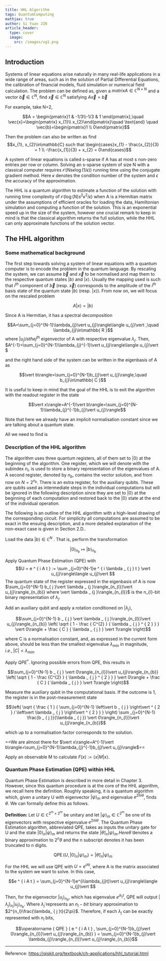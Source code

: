 ```yaml
---
title: HHL Algorithm
tags: QuantumComputing
mathjax: true
author: Si Yuan JIN
article_header:
  type: cover
  image:
    src: /images/vg1.png
---
```

## Introduction
Systems of linear equations arise naturally in many real-life applications in a wide range of areas, such as in the solution of Partial Differential Equations, the calibration of financial models, fluid simulation or numerical field calculation. The problem can be defined as, given a $matrix A\in\mathbb{C}^{N\times N}$ and a vector $\vec{b}\in\mathbb{C}^{N}$, find $\vec{x}\in\mathbb{C}^{N}$ satisfying $A\vec{x}=\vec{b}$

For example, take N=2,

$$A = \begin{pmatrix}1 & -1/3\\-1/3 & 1 \end{pmatrix},\quad \vec{x}=\begin{pmatrix} x_{1}\\ x_{2}\end{pmatrix}\quad \text{and} \quad \vec{b}=\begin{pmatrix}1 \\ 0\end{pmatrix}$$

Then the problem can also be written as find $$x_{1}, x_{2}\in\mathbb{C} such that
\begin{cases}x_{1} - \frac{x_{2}}{3} = 1 \\ -\frac{x_{1}}{3} + x_{2} = 0\end{cases}$$

A system of linear equations is called s-sparse if A has at most s non-zero entries per row or column. Solving an s-sparse system of size N with a classical computer requires $\mathcal{ O }(Ns\kappa\log(1/\epsilon))$ running time using the conjugate gradient method. Here $\kappa$ denotes the condition number of the system and $\epsilon$ the accuracy of the approximation.

The HHL is a quantum algorithm to estimate a function of the solution with running time complexity of $\mathcal{ O }(\log(N)s^{2}\kappa^{2}/\epsilon)$ when A is a Hermitian matrix under the assumptions of efficient oracles for loading the data, Hamiltonian simulation and computing a function of the solution. This is an exponential speed up in the size of the system, however one crucial remark to keep in mind is that the classical algorithm returns the full solution, while the HHL can only approximate functions of the solution vector.


## The HHL algorithm 
### Some mathematical background 
The first step towards solving a system of linear equations with a quantum computer is to encode the problem in the quantum language. By rescaling the system, we can assume $\vec{b}$ and $\vec{x}$ to be normalised and map them to the respective quantum states $\vert b\rangle$ and $\vert x\rangle$. Usually the mapping used is such that $i^{th}$ component of $\vec{b}$ (resp. $\vec{x})$ corresponds to the amplitude of the $i^{th}$ basis state of the quantum state $\vert b\rangle$ (resp. $\vert x\rangle)$. From now on, we will focus on the rescaled problem

$$A\vert x\rangle=\vert b\rangle$$

Since A is Hermitian, it has a spectral decomposition

$$A=\sum_{j=0}^{N-1}\lambda_{j}\vert u_{j}\rangle\langle u_{j}\vert ,\quad \lambda_{j}\in\mathbb{ R }$$
where $\vert u_{j}\rangle is the j^{th}$ eigenvector of A with respective eigenvalue $\lambda_{j}$. Then,
$A^{-1}=\sum_{j=0}^{N-1}\lambda_{j}^{-1}\vert u_{j}\rangle\langle u_{j}\vert $

and the right hand side of the system can be written in the eigenbasis of A as

$$\vert b\rangle=\sum_{j=0}^{N-1}b_{j}\vert u_{j}\rangle,\quad b_{j}\in\mathbb{ C }$$

It is useful to keep in mind that the goal of the HHL is to exit the algorithm with the readout register in the state

$$\vert x\rangle=A^{-1}\vert b\rangle=\sum_{j=0}^{N-1}\lambda_{j}^{-1}b_{j}\vert u_{j}\rangle$$

Note that here we already have an implicit normalisation constant since we are talking about a quantum state.

All we need to find is 

### Description of the HHL algorithm 
The algorithm uses three quantum registers, all of them set to $\vert 0\rangle$ at the beginning of the algorithm. One register, which we will denote with the subindex $n_{l}$, is used to store a binary representation of the eigenvalues of A. A second register, denoted by $n_{b}$, contains the vector solution, and from now on $N=2^{n_{b}}$. There is an extra register, for the auxiliary qubits. These are qubits used as intermediate steps in the individual computations but will be ignored in the following description since they are set to $\vert 0\rangle$ at the beginning of each computation and restored back to the $\vert 0\rangle$ state at the end of the individual operation.


The following is an outline of the HHL algorithm with a high-level drawing of the corresponding circuit. For simplicity all computations are assumed to be exact in the ensuing description, and a more detailed explanation of the non-exact case is given in Section 2.D..

Load the data $\vert b\rangle\in\mathbb{ C }^{N}$ . That is, perform the transformation


$$  \vert 0\rangle _{n_{b}} \mapsto \vert b\rangle _{n_{b}}$$

Apply Quantum Phase Estimation (QPE) with
$$U = e ^ { i A t } := \sum _{j=0}^{N-1}e ^ { i \lambda _ { j } t } \vert u_{j}\rangle\langle u_{j}\vert $$
The quantum state of the register expressed in the eigenbasis of A is now
$\sum_{j=0}^{N-1} b_{ j }\vert \lambda _ {j }\rangle_{n_{l}}\vert u_{j}\rangle_{n_{b}}
where \vert \lambda _ {j }\rangle_{n_{l}}$ is the n_{l}-bit binary representation of $\lambda _ {j }$.

Add an auxiliary qubit and apply a rotation conditioned on $\vert \lambda_{ j }\rangle$,

$$\sum_{j=0}^{N-1} b _ { j } \vert \lambda _ { j }\rangle_{n_{l}}\vert u_{j}\rangle_{n_{b}} \left( \sqrt { 1 - \frac { C^{2}  } { \lambda _ { j } ^ { 2 } } } \vert 0\rangle + \frac { C } { \lambda _ { j } } \vert 1\rangle \right)$$

where C is a normalisation constant, and, as expressed in the current form above, should be less than the smallest eigenvalue $\lambda_{min}$ in magnitude, $i.e., \vert C\vert  < \lambda_{min}$.

Apply $QPE^{\dagger}$. Ignoring possible errors from QPE, this results in

$$\sum_{j=0}^{N-1} b _ { j } \vert 0\rangle_{n_{l}}\vert u_{j}\rangle_{n_{b}} \left( \sqrt { 1 - \frac {C^{2}  } { \lambda _ { j } ^ { 2 } } } \vert 0\rangle + \frac { C } { \lambda _ { j } } \vert 1\rangle \right)$$

Measure the auxiliary qubit in the computational basis. If the outcome is 1, the register is in the post-measurement state

$$\left( \sqrt { \frac { 1 } { \sum_{j=0}^{N-1} \left\vert  b _ { j } \right\vert  ^ { 2 } / \left\vert  \lambda _ { j } \right\vert  ^ { 2 } } } \right) \sum _{j=0}^{N-1} \frac{b _ { j }}{\lambda _ { j }} \vert 0\rangle_{n_{l}}\vert u_{j}\rangle_{n_{b}}$$

which up to a normalisation factor corresponds to the solution.

==We are almost there for  $\vert x\rangle=A^{-1}\vert b\rangle=\sum_{j=0}^{N-1}\lambda_{j}^{-1}b_{j}\vert u_{j}\rangle$==

Apply an observable M to calculate $F(x):=\langle x\vert M\vert x\rangle$.

### Quantum Phase Estimation (QPE) within HHL 
Quantum Phase Estimation is described in more detail in Chapter 3. However, since this quantum procedure is at the core of the HHL algorithm, we recall here the definition. Roughly speaking, it is a quantum algorithm which, given a unitary U with eigenvector $\vert \psi\rangle_{m}$ and eigenvalue $e^{2\pi i\theta}$, finds $\theta$. We can formally define this as follows.


**Definition:** Let $U\in\mathbb{ C }^{2^{m}\times 2^{m}}$ be unitary and let $\vert \psi\rangle_{m}\in\mathbb{ C }^{2^{m}}$ be one of its eigenvectors with respective eigenvalue $e^{2\pi i\theta}$. The Quantum Phase Estimation algorithm, abbreviated QPE, takes as inputs the unitary gate for U and the state $\vert 0\rangle_{n}\vert \psi\rangle_{m}$ and returns the state $\vert \tilde{\theta}\rangle_{n}\vert \psi\rangle_{m}. Here \tilde{\theta}$ denotes a binary approximation to $2^{n}\theta$ and the n subscript denotes it has been truncated to n digits.

$$\operatorname { QPE } ( U , \vert 0\rangle_{n}\vert \psi\rangle_{m} ) = \vert \tilde{\theta}\rangle_{n}\vert \psi\rangle_{m}$$

For the HHL we will use QPE with $U = e ^ { i A t }$, where A is the matrix associated to the system we want to solve. In this case,

$$e ^ { i A t } = \sum_{j=0}^{N-1}e^{i\lambda_{j}t}\vert u_{j}\rangle\langle u_{j}\vert $$

Then, for the eigenvector $\vert u_{j}\rangle_{n_{b}}$, which has eigenvalue $e ^ { i \lambda _ { j } t }$, QPE will output $\vert \tilde{\lambda }_ { j }\rangle_{n_{l}}\vert u_{j}\rangle_{n_{b}}$. Where $\tilde{\lambda }_ { j }$ represents an $n_{l}-bit$ binary approximation to $2^{n_l}\frac{\lambda_ { j }t}{2\pi}$. Therefore, if each $\lambda_{j}$ can be exactly represented with $n_{l}$ bits,

$$\operatorname { QPE } ( e ^ { i A t } , \sum_{j=0}^{N-1}b_{j}\vert 0\rangle_{n_{l}}\vert u_{j}\rangle_{n_{b}} ) = \sum_{j=0}^{N-1}b_{j}\vert \lambda_{j}\rangle_{n_{l}}\vert u_{j}\rangle_{n_{b}}$$




---
Reference: https://qiskit.org/textbook/ch-applications/hhl_tutorial.html